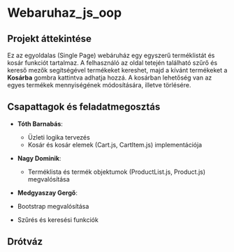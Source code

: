 # Webaruhaz_js_oop
## Projekt áttekintése
Ez az egyoldalas (Single Page) webáruház egy egyszerű terméklistát és kosár funkciót tartalmaz. A felhasználó az oldal tetején található szűrő és kereső mezők segítségével termékeket kereshet, majd a kívánt termékeket a **Kosárba** gombra kattintva adhatja hozzá. A kosárban lehetőség van az egyes termékek mennyiségének módosítására, illetve törlésére.

## Csapattagok és feladatmegosztás

- **Tóth Barnabás**:  
  - Üzleti logika tervezés  
  - Kosár és kosár elemek (Cart.js, CartItem.js) implementációja

- **Nagy Dominik**:  
  - Terméklista és termék objektumok (ProductList.js, Product.js) megvalósítása  
  

- **Medgyaszay Gergő**:
 -  Bootstrap megvalósítása  
  - Szűrés és keresési funkciók


## Drótváz
